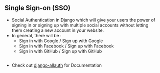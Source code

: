## Single Sign-on (SSO)
- Social Authentication in Django which will give your users the power of signing in or signing up with multiple social accounts without letting them creating a new account in your website.
- In general, there will be :
  - Sign in with Google / Sign up with Google
  - Sign in with Facebook / Sign up with Facebook
  - Sign in with GitHub / Sign up with GitHub

## 
-  Check out [django-allauth](https://django-allauth.readthedocs.io/en/latest/index.html) for Documentation
